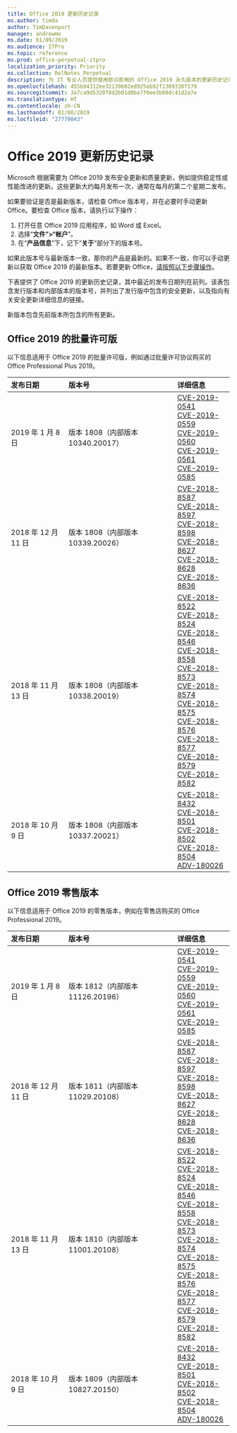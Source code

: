 ```yaml
---
title: Office 2019 更新历史记录
ms.author: timda
author: TimDavenport
manager: andrewmo
ms.date: 01/09/2019
ms.audience: ITPro
ms.topic: reference
ms.prod: office-perpetual-itpro
localization_priority: Priority
ms.collection: RelNotes_Perpetual
description: 为 IT 专业人员提供使用即点即用的 Office 2019 永久版本的更新历史记录
ms.openlocfilehash: 455b94312ee32139602ed925eb92f1389338f179
ms.sourcegitcommit: 3a7ca9d5320f8d2b01d8ba7f0ee3b09dc41d2a7e
ms.translationtype: HT
ms.contentlocale: zh-CN
ms.lasthandoff: 01/08/2019
ms.locfileid: "27770043"
---
```

# <a name="update-history-for-office-2019"></a>Office 2019 更新历史记录

Microsoft 根据需要为 Office 2019 发布安全更新和质量更新，例如提供稳定性或性能改进的更新。这些更新大约每月发布一次，通常在每月的第二个星期二发布。

如果要验证是否是最新版本，请检查 Office 版本号，并在必要时手动更新 Office。要检查 Office 版本，请执行以下操作：

  1.    打开任意 Office 2019 应用程序，如 Word 或 Excel。
  2.    选择“**文件”>“帐户**”。
  3.    在“**产品信息**”下，记下“**关于**”部分下的版本号。

如果此版本号与最新版本一致，那你的产品是最新的。如果不一致，你可以手动更新以获取 Office 2019 的最新版本。若要更新 Office，[请按照以下步骤操作](https://support.office.com/article/2ab296f3-7f03-43a2-8e50-46de917611c5)。


下表提供了 Office 2019 的更新历史记录，其中最近的发布日期列在前列。该表包含发行版本和内部版本的版本号，并列出了发行版中包含的安全更新，以及指向有关安全更新详细信息的链接。

新版本包含先前版本所包含的所有更新。

## <a name="volume-licensed-versions-of-office-2019"></a>Office 2019 的批量许可版
以下信息适用于 Office 2019 的批量许可版，例如通过批量许可协议购买的 Office Professional Plus 2019。

  
|**发布日期**|**版本号**|**详细信息**|
|:-----|:-----|:-----|
|2019 年 1 月 8 日   |版本 1808（内部版本 10340.20017）  |[CVE-2019-0541](https://portal.msrc.microsoft.com/zh-CN/security-guidance/advisory/CVE-2019-0541) <br/> [CVE-2019-0559](https://portal.msrc.microsoft.com/zh-CN/security-guidance/advisory/CVE-2019-0559) <br/> [CVE-2019-0560](https://portal.msrc.microsoft.com/zh-CN/security-guidance/advisory/CVE-2019-0560) <br/> [CVE-2019-0561](https://portal.msrc.microsoft.com/zh-CN/security-guidance/advisory/CVE-2019-0561) <br/> [CVE-2019-0585](https://portal.msrc.microsoft.com/zh-CN/security-guidance/advisory/CVE-2019-0585) <br/> |
|2018 年 12 月 11 日   |版本 1808（内部版本 10339.20026）  |[CVE-2018-8587](https://portal.msrc.microsoft.com/zh-CN/security-guidance/advisory/CVE-2018-8587) <br/> [CVE-2018-8597](https://portal.msrc.microsoft.com/zh-CN/security-guidance/advisory/CVE-2018-8597) <br/> [CVE-2018-8598](https://portal.msrc.microsoft.com/zh-CN/security-guidance/advisory/CVE-2018-8598) <br/> [CVE-2018-8627](https://portal.msrc.microsoft.com/zh-CN/security-guidance/advisory/CVE-2018-8627) <br/> [CVE-2018-8628](https://portal.msrc.microsoft.com/zh-CN/security-guidance/advisory/CVE-2018-8628) <br/> [CVE-2018-8636](https://portal.msrc.microsoft.com/zh-CN/security-guidance/advisory/CVE-2018-8636) <br/>|
|2018 年 11 月 13 日   |版本 1808（内部版本 10338.20019）  |[CVE-2018-8522](https://portal.msrc.microsoft.com/zh-CN/security-guidance/advisory/CVE-2018-8522) <br/> [CVE-2018-8524](https://portal.msrc.microsoft.com/zh-CN/security-guidance/advisory/CVE-2018-8524) <br/> [CVE-2018-8546](https://portal.msrc.microsoft.com/zh-CN/security-guidance/advisory/CVE-2018-8546) <br/> [CVE-2018-8558](https://portal.msrc.microsoft.com/zh-CN/security-guidance/advisory/CVE-2018-8558) <br/> [CVE-2018-8573](https://portal.msrc.microsoft.com/zh-CN/security-guidance/advisory/CVE-2018-8573) <br/> [CVE-2018-8574](https://portal.msrc.microsoft.com/zh-CN/security-guidance/advisory/CVE-2018-8574) <br/> [CVE-2018-8575](https://portal.msrc.microsoft.com/zh-CN/security-guidance/advisory/CVE-2018-8575) <br/> [CVE-2018-8576](https://portal.msrc.microsoft.com/zh-CN/security-guidance/advisory/CVE-2018-8576) <br/> [CVE-2018-8577](https://portal.msrc.microsoft.com/zh-CN/security-guidance/advisory/CVE-2018-8577) <br/> [CVE-2018-8579](https://portal.msrc.microsoft.com/zh-CN/security-guidance/advisory/CVE-2018-8579) <br/> [CVE-2018-8582](https://portal.msrc.microsoft.com/zh-CN/security-guidance/advisory/CVE-2018-8582) <br/>|
|2018 年 10 月 9 日   |版本 1808（内部版本 10337.20021）  |[CVE-2018-8432](https://portal.msrc.microsoft.com/zh-CN/security-guidance/advisory/CVE-2018-8432) <br/> [CVE-2018-8501](https://portal.msrc.microsoft.com/zh-CN/security-guidance/advisory/CVE-2018-8501) <br/> [CVE-2018-8502](https://portal.msrc.microsoft.com/zh-CN/security-guidance/advisory/CVE-2018-8502) <br/> [CVE-2018-8504](https://portal.msrc.microsoft.com/zh-CN/security-guidance/advisory/CVE-2018-8504) <br/> [ADV-180026](https://portal.msrc.microsoft.com/zh-CN/security-guidance/advisory/ADV180026) <br/>|

## <a name="retail-versions-of-office-2019"></a>Office 2019 零售版本
以下信息适用于 Office 2019 的零售版本，例如在零售店购买的 Office Professional 2019。

|**发布日期**|**版本号**|**详细信息**|
|:-----|:-----|:-----|
|2019 年 1 月 8 日   |版本 1812（内部版本 11126.20196）  |[CVE-2019-0541](https://portal.msrc.microsoft.com/zh-CN/security-guidance/advisory/CVE-2019-0541) <br/> [CVE-2019-0559](https://portal.msrc.microsoft.com/zh-CN/security-guidance/advisory/CVE-2019-0559) <br/> [CVE-2019-0560](https://portal.msrc.microsoft.com/zh-CN/security-guidance/advisory/CVE-2019-0560) <br/> [CVE-2019-0561](https://portal.msrc.microsoft.com/zh-CN/security-guidance/advisory/CVE-2019-0561) <br/> [CVE-2019-0585](https://portal.msrc.microsoft.com/zh-CN/security-guidance/advisory/CVE-2019-0585) <br/> |
|2018 年 12 月 11 日   |版本 1811（内部版本 11029.20108）  |[CVE-2018-8587](https://portal.msrc.microsoft.com/zh-CN/security-guidance/advisory/CVE-2018-8587) <br/> [CVE-2018-8597](https://portal.msrc.microsoft.com/zh-CN/security-guidance/advisory/CVE-2018-8597) <br/> [CVE-2018-8598](https://portal.msrc.microsoft.com/zh-CN/security-guidance/advisory/CVE-2018-8598) <br/> [CVE-2018-8627](https://portal.msrc.microsoft.com/zh-CN/security-guidance/advisory/CVE-2018-8627) <br/> [CVE-2018-8628](https://portal.msrc.microsoft.com/zh-CN/security-guidance/advisory/CVE-2018-8628) <br/> [CVE-2018-8636](https://portal.msrc.microsoft.com/zh-CN/security-guidance/advisory/CVE-2018-8636) <br/>|
|2018 年 11 月 13 日   |版本 1810（内部版本 11001.20108）  |[CVE-2018-8522](https://portal.msrc.microsoft.com/zh-CN/security-guidance/advisory/CVE-2018-8522) <br/> [CVE-2018-8524](https://portal.msrc.microsoft.com/zh-CN/security-guidance/advisory/CVE-2018-8524) <br/> [CVE-2018-8546](https://portal.msrc.microsoft.com/zh-CN/security-guidance/advisory/CVE-2018-8546) <br/> [CVE-2018-8558](https://portal.msrc.microsoft.com/zh-CN/security-guidance/advisory/CVE-2018-8558) <br/> [CVE-2018-8573](https://portal.msrc.microsoft.com/zh-CN/security-guidance/advisory/CVE-2018-8573) <br/> [CVE-2018-8574](https://portal.msrc.microsoft.com/zh-CN/security-guidance/advisory/CVE-2018-8574) <br/> [CVE-2018-8575](https://portal.msrc.microsoft.com/zh-CN/security-guidance/advisory/CVE-2018-8575) <br/> [CVE-2018-8576](https://portal.msrc.microsoft.com/zh-CN/security-guidance/advisory/CVE-2018-8576) <br/> [CVE-2018-8577](https://portal.msrc.microsoft.com/zh-CN/security-guidance/advisory/CVE-2018-8577) <br/> [CVE-2018-8579](https://portal.msrc.microsoft.com/zh-CN/security-guidance/advisory/CVE-2018-8579) <br/> [CVE-2018-8582](https://portal.msrc.microsoft.com/zh-CN/security-guidance/advisory/CVE-2018-8582) <br/>|
|2018 年 10 月 9 日   |版本 1809（内部版本 10827.20150）  |[CVE-2018-8432](https://portal.msrc.microsoft.com/zh-CN/security-guidance/advisory/CVE-2018-8432) <br/> [CVE-2018-8501](https://portal.msrc.microsoft.com/zh-CN/security-guidance/advisory/CVE-2018-8501) <br/> [CVE-2018-8502](https://portal.msrc.microsoft.com/zh-CN/security-guidance/advisory/CVE-2018-8502) <br/> [CVE-2018-8504](https://portal.msrc.microsoft.com/zh-CN/security-guidance/advisory/CVE-2018-8504) <br/> [ADV-180026](https://portal.msrc.microsoft.com/zh-CN/security-guidance/advisory/ADV180026) <br/>|
